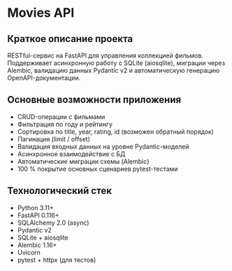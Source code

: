 # Movies API

Краткое описание проекта
------------------------
RESTful-сервис на FastAPI для управления коллекцией фильмов.  
Поддерживает асинхронную работу с SQLite (aiosqlite), миграции через Alembic, валидацию данных Pydantic v2 и автоматическую генерацию OpenAPI-документации.

Основные возможности приложения
-------------------------------
* CRUD-операции с фильмами  
* Фильтрация по году и рейтингу  
* Сортировка по title, year, rating, id (возможен обратный порядок)  
* Пагинация (limit / offset)  
* Валидация входных данных на уровне Pydantic-моделей  
* Асинхронное взаимодействие с БД  
* Автоматические миграции схемы (Alembic)  
* 100 % покрытие основных сценариев pytest-тестами  

Технологический стек
--------------------
* Python 3.11+  
* FastAPI 0.116+  
* SQLAlchemy 2.0 (async)  
* Pydantic v2  
* SQLite + aiosqlite  
* Alembic 1.16+  
* Uvicorn  
* pytest + httpx (для тестов)  

